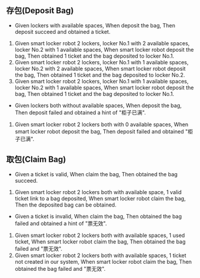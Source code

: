 ## 存包(Deposit Bag)
- Given lockers with available spaces, When deposit the bag, Then deposit succeed and obtained a ticket.

1. Given smart locker robot 2 lockers, locker No.1 with 2 available spaces, locker No.2 with 1 available spaces, When smart locker robot deposit the bag, Then obtained 1 ticket and the bag deposited to locker No.1.
2. Given smart locker robot 2 lockers, locker No.1 with 1 available spaces, locker No.2 with 2 available spaces, When smart locker robot deposit the bag, Then obtained 1 ticket and the bag deposited to locker No.2.
3. Given smart locker robot 2 lockers, locker No.1 with 1 available spaces, locker No.2 with 1 available spaces, When smart locker robot deposit the bag, Then obtained 1 ticket and the bag deposited to locker No.1.

- Given lockers both without available spaces, When deposit the bag, Then deposit failed and obtained a hint of "柜子已满".

1. Given smart locker robot 2 lockers both with 0 available spaces, When smart locker robot deposit the bag, Then deposit failed and obtained "柜子已满".

## 取包(Claim Bag)
- Given a ticket is valid, When claim the bag, Then obtained the bag succeed.

1. Given smart locker robot 2 lockers both with available space, 1 valid ticket link to a bag deposited, When smart locker robot claim the bag, Then the deposited bag can be obtained.

- Given a ticket is invalid, When claim the bag, Then obtained the bag failed and obtained a hint of "票无效".

1. Given smart locker robot 2 lockers both with available spaces, 1 used ticket, When smart locker robot claim the bag, Then obtained the bag failed and "票无效".
2. Given smart locker robot 2 lockers both with available spaces, 1 ticket not created in our system, When smart locker robot claim the bag, Then obtained the bag failed and "票无效".
